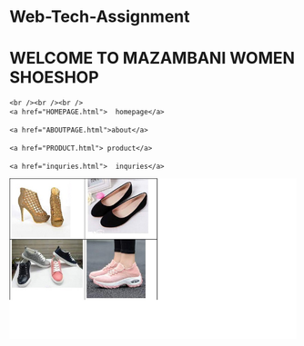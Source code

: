 # Web-Tech-Assignment

<!DOCTYPE html>

<html lang="en" xmlns="http://www.w3.org/1999/xhtml">
<head>
    <meta charset="utf-8" />
    <title> WELCOME PAGE</title>
     
</head>
<body>
    <h1> WELCOME TO MAZAMBANI WOMEN SHOESHOP</h1>

   
    <br /><br /><br />
    <a href="HOMEPAGE.html">  homepage</a>

    <a href="ABOUTPAGE.html">about</a>

    <a href="PRODUCT.html"> product</a>

    <a href="inquries.html">  inquries</a>
<p> <img src="Maza.jpg"> </p>
    
</body>
</html>
